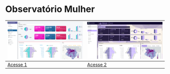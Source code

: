 # Observatório Mulher

| [![Dashboard](www/screenshot.png)](https://romulo-andrade.shinyapps.io/previa-painel-mulher/) | [![Dashboard](www/screenshot2.png)](https://romulo-andrade.shinyapps.io/previa-painel-mulher-2/) |
|----------------------------------|----------------------------------|
| [Acesse 1](https://romulo-andrade.shinyapps.io/previa-painel-mulher/) | [Acesse 2](https://romulo-andrade.shinyapps.io/previa-painel-mulher-2/) |
